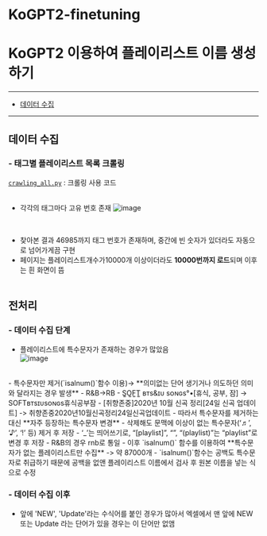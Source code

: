 # KoGPT2-finetuning
# KoGPT2 이용하여 플레이리스트 이름 생성하기
---
- [데이터 수집](#데이터-수집)
---
## 데이터 수집 
### - 태그별 플레이리스트 목록 크롤링  



[`crawling_all.py`](https://github.com/minji-o-j/KoGPT2-finetuning/blob/main/crawling/melon%20playlist/crawling_all.py) : 크롤링 사용 코드
<br><br>

- 각각의 태그마다 고유 번호 존재
![image](https://user-images.githubusercontent.com/45448731/98686741-43933500-23ac-11eb-8d0f-18114fdd1003.png)
<br>

- 찾아본 결과 46985까지 태그 번호가 존재하며, 중간에 빈 숫자가 있더라도 자동으로 넘어가게끔 구현
- 페이지는 플레이리스트개수가10000개 이상이더라도 **10000번까지 로드**되며 이후는 흰 화면이 뜸
<br><br>



## 전처리

### - 데이터 수집 단계

- 플레이리스트에 특수문자가 존재하는 경우가 많았음  
![image](https://user-images.githubusercontent.com/45448731/98688269-016af300-23ae-11eb-82df-6cfc6c12a3dd.png)
<br>
- 특수문자만 제거(`isalnum()`함수 이용)-> **의미없는 단어 생기거나 의도하던 의미와 달라지는 경우 발생**
  - R&B->RB
  - S͚O͚F͚T͚ ʙᴛs&ɪᴜ sᴏɴɢs°•[휴식, 공부, 잠] -> SOFTʙᴛsɪᴜsᴏɴɢs휴식공부잠
  - [취향존중]2020년 10월 신곡 정리[24일 신곡 업데이트] -> 취향존중2020년10월신곡정리24일신곡업데이트
- 따라서 특수문자를 제거하는 대신 **자주 등장하는 특수문자 변경**
  - 삭제해도 문맥에 이상이 없는 특수문자(‘♬’, ‘♪’, ‘!’ 등) 제거 후 저장
  - ‘_’는 띄어쓰기로, “[playlist]”, “<playlist>”, “(playlist)”는 “playlist”로 변경 후 저장
  - R&B의 경우 rnb로 통일
- 이후 `isalnum()` 함수를 이용하여 **특수문자가 없는 플레이리스트만 수집** -> 약 87000개
  - `isalnum()`함수는 공백도 특수문자로 취급하기 때문에 공백을 없앤 플레이리스트 이름에서 검사 후 원본 이름을 넣는 식으로 수정



### - 데이터 수집 이후

- 앞에 'NEW', 'Update'라는 수식어를 붙인 경우가 많아서 엑셀에서 맨 앞에 NEW 또는 Update 라는 단어가 있을 경우는 이 단어만 없앰 

